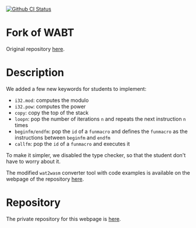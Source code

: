 [![Github CI Status](https://github.com/WebAssembly/wabt/workflows/CI/badge.svg)](https://github.com/WebAssembly/wabt)

# Fork of WABT

Original repository [here](https://github.com/WebAssembly/wabt).

# Description

We added a few new keywords for students to implement:
- `i32.mod`: computes the modulo
- `i32.pow`: computes the power
- `copy`: copy the top of the stack
- `loopn`: pop the number of iterations `n` and repeats the next instruction `n` times
- `beginfm/endfm`: pop the `id` of a `funmacro` and defines the `funmacro` as the instructions between `beginfm` and `endfm`
- `callfm`: pop the `id` of a `funmacro` and executes it

To make it simpler, we disabled the type checker, so that the student don't have to worry about it.

The modified `wat2wasm` converter tool with code examples is available on the webpage of the repository [here](https://prg-grp.github.io/wasm-interpreter-page/wat2wasm).

# Repository

The private repository for this webpage is [here](https://github.com/prg-grp/wasm-interpreter).